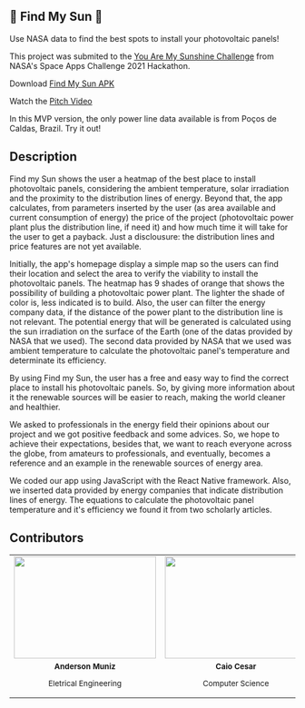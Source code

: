 ## 🔆 Find My Sun 🔆

Use NASA data to find the best spots to install your photovoltaic panels! <br>

This project was submited to the [You Are My Sunshine Challenge](https://2021.spaceappschallenge.org/challenges/statements/you-are-my-sunshine/details) from NASA's Space Apps Challenge 2021 Hackathon.

Download [Find My Sun APK](https://drive.google.com/file/d/1N2sNSE2IvQK0wx00iykaXI1IqjkpdN8j/view)

Watch the [Pitch Video](https://www.youtube.com/watch?v=hFCpLKhI470&ab_channel=SolarPower)

In this MVP version, the only power line data available is from Poços de Caldas, Brazil. Try it out!

## Description

Find my Sun shows the user a heatmap of the best place to install photovoltaic panels, considering the ambient temperature, solar irradiation and the proximity to the distribution lines of energy. Beyond that, the app calculates, from parameters inserted by the user (as area available and current consumption of energy) the price of the project (photovoltaic power plant plus the distribution line, if need it) and how much time it will take for the user to get a payback. Just a disclousure: the distribution lines and price features are not yet available.

Initially, the app's homepage display a simple map so the users can find their location and select the area to verify the viability to install the photovoltaic panels. The heatmap has 9 shades of orange that shows the possibility of building a photovoltaic power plant. The lighter the shade of color is, less indicated is to build. Also, the user can filter the energy company data, if the distance of the power plant to the distribution line is not relevant. The potential energy that will be generated is calculated using the sun irradiation on the surface of the Earth (one of the datas provided by NASA that we used). The second data provided by NASA that we used was ambient temperature to calculate the photovoltaic panel's temperature and determinate its efficiency.

By using Find my Sun, the user has a free and easy way to find the correct place to install his photovoltaic panels. So, by giving more information about it the renewable sources will be easier to reach, making the world cleaner and healthier.

We asked to professionals in the energy field their opinions about our project and we got positive feedback and some advices. So, we hope to achieve their expectations, besides that, we want to reach everyone across the globe, from amateurs to professionals, and eventually, becomes a reference and an example in the renewable sources of energy area.

We coded our app using JavaScript with the React Native framework. Also, we inserted data provided by energy companies that indicate distribution lines of energy. The equations to calculate the photovoltaic panel temperature and it's efficiency we found it from two scholarly articles.


## Contributors<br>

<table>
  <tr>
    <td align="center">
      <a href="#">
        <img src="https://i.imgur.com/aP8NbPe.jpg" width="250px;" height="180px;"/><br>
      </a>
    </td>
    <td align="center">
      <a href="#">
        <img src="https://i.imgur.com/0IN4XN3.jpg" width="250px;" height="180px;"/><br>
      </a>
    </td>
    <td align="center">
      <a href="#">
        <img src="https://i.imgur.com/78vz4qm.jpg" width="250px;" height="180px;"/><br>
      </a>
    </td>
    <td align="center">
      <a href="#">
        <img src="https://i.imgur.com/fA9v8U2.jpg" width="250px;" height="180px;"/><br>
      </a>
    </td>
    <td align="center">
      <a href="#">
        <img src="https://i.imgur.com/L34nOZ1.jpg" width="250px;" height="180px;"/><br>
      </a>
    </td>
    <td align="center">
      <a href="#">
        <img src="https://i.imgur.com/M3ZeDzM.jpg" width="250px;" height="180px;"/><br>
      </a>
    </td>
  </tr>
  <tr>
    <td align="center">
      <sub>
        <b>Anderson Muniz</b>
        <p>Eletrical Engineering</p>
      </sub>
    </td>
    <td align="center">
      <sub>
        <b>Caio Cesar</b>
        <p>Computer Science</p>
      </sub>
    </td>
    <td align="center">
      <sub>
        <b>Gabriel Ferrari</b>
        <p>Eletrical Engineering</p>
      </sub>
    </td>
    <td align="center">
      <sub>
        <b>Isabela Madeira</b>
        <p>International Relations</p>
      </sub>
    </td>
    <td align="center">
      <sub>
        <b>Isadora Zappa</b>
        <p>Marketing and Advertising</p>
      </sub>
    </td>
    <td align="center">
      <sub>
        <b>Lucas Cruz</b> <br>
        <p>Computer Science</p>
      </sub>
    </td>
  </tr>
</table>
